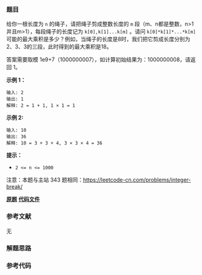 ### 题目
给你一根长度为 `n` 的绳子，请把绳子剪成整数长度的 `m` 段（m、n都是整数，n>1并且m>1），每段绳子的长度记为
`k[0],k[1]...k[m]` 。请问 `k[0]*k[1]*...*k[m]`
可能的最大乘积是多少？例如，当绳子的长度是8时，我们把它剪成长度分别为2、3、3的三段，此时得到的最大乘积是18。

答案需要取模 1e9+7（1000000007），如计算初始结果为：1000000008，请返回 1。



**示例 1：**

    
    
    输入: 2
    输出: 1
    解释: 2 = 1 + 1, 1 × 1 = 1

**示例  2:**

    
    
    输入: 10
    输出: 36
    解释: 10 = 3 + 3 + 4, 3 × 3 × 4 = 36



**提示：**

  * `2 <= n <= 1000`

注意：本题与主站 343 题相同：<https://leetcode-cn.com/problems/integer-break/>

 **[原题](https://leetcode-cn.com/problems/jian-sheng-zi-ii-lcof/)**    **[代码文件]()**


### 参考文献
无

### 解题思路




### 参考代码

```go


```




